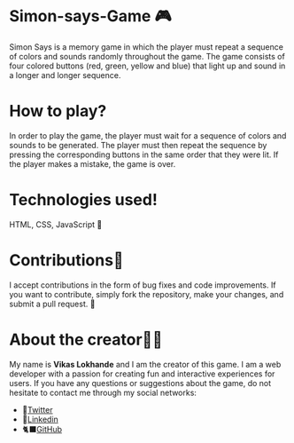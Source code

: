 # Simon-says-Game 🎮
Simon Says is a memory game in which the player must repeat a sequence of colors and sounds randomly throughout the game. The game consists of four colored buttons (red, green, yellow and blue) that light up and sound in a longer and longer sequence.

# How to play?
In order to play the game, the player must wait for a sequence of colors and sounds to be generated. The player must then repeat the sequence by pressing the corresponding buttons in the same order that they were lit. If the player makes a mistake, the game is over.

# Technologies used!
HTML, CSS, JavaScript 💛

# Contributions🤝
I accept contributions in the form of bug fixes and code improvements. If you want to contribute, simply fork the repository, make your changes, and submit a pull request. 🤘

# About the creator🧑‍💻
My name is **Vikas Lokhande** and I am the creator of this game. I am a web developer with a passion for creating fun and interactive experiences for users. If you have any questions or suggestions about the game, do not hesitate to contact me through my social networks:

- 🐤[Twitter](https://x.com/Im_Vikas_A_Webr)
- 📘[Linkedin](https://www.linkedin.com/in/vikas-lokhande-0a7a03216/)
- 🐈‍⬛[GitHub](https://github.com/vishudev777)
